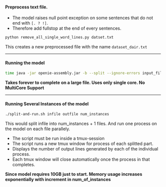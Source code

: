 #### Preprocess text file.

- The model raises null point exception on some sentences that do not end with `[. ? !]`.
- Therefore add fullstop at the end of every sentences.

```bash
python remove_all_single_word_lines.py datset.txt
```

This creates a new preprocessed file with the name `dataset_dair.txt`

---

#### Running the model

```bash
time java -jar openie-assembly.jar -b --split --ignore-errors input_file output_file
```

**Takes forever to complete on a large file. Uses only single core. No MultiCore Support**

---

#### Running Several Instances of the model

```bash
./split-and-run.sh infile outfile num_instances
```

This would split infile into num_instances + 1 files. And run one process on the model on each file parallely. 

- The script must be run inside a tmux-session
- The script runs a new tmux window for process of each splitted part.
- Displays the number of output lines generated by each of the individual process.
- Each tmux window will close automatically once the process in that completes.

**Since model requires 10GB just to start. Memory usage increases exponentially with increment in num_of_instances**